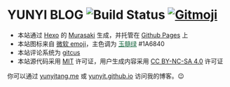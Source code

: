 # YUNYI BLOG ![Build Status](https://github.com/yunyit/yunyit.github.io/workflows/Hexo%20Deploy/badge.svg) [![Gitmoji](https://img.shields.io/badge/gitmoji-%20%F0%9F%98%9C%20%F0%9F%98%8D-FFDD67.svg)](https://gitmoji.dev)

- 本站通过 [Hexo](https://hexo.io) 的 [Murasaki](https://github.com/prinsss/hexo-theme-murasaki) 生成，并托管在 [Github Pages](https://pages.cloudflare.com/) 上
- 本站图标来自 [微软 emoji](https://emojipedia.org/microsoft/windows-10-anniversary-update/teacup-without-handle)，主色调为 <a href="https://color-term.com/color/heyelv-1a6840/" style="color: #1A6840 !important;">玉髓绿</a> #1A6840 
- 本站评论系统为 [gitcus](https://giscus.app) 
- 本站源代码采用 [MIT](https://github.com/yunyit/yunyit.github.io/blob/main/LICENSE.md) 许可证，用户生成内容采用 [CC BY-NC-SA 4.0](https://creativecommons.org/licenses/by-nc-sa/4.0/?ref=chooser-v1) 许可证

你可以通过 [yunyitang.me](http://www.yunyitang.me/) 或 [yunyit.github.io](https://prinsss.yunyit.io) 访问我的博客。😉
